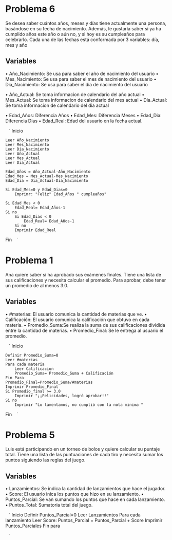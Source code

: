 # Problema 6 
Se desea saber cuántos años, meses y días tiene actualmente una persona, basándose en su fecha de nacimiento. Además, le gustaría saber si ya ha cumplido años este año o aún no, y si hoy es su cumpleaños para celebrarlo. Cada una de las fechas está conformada por 3 variables: día, mes y año
## Variables
•	Año_Nacimiento: Se usa para saber el año de nacimiento del usuario
•	Mes_Nacimiento: Se usa para saber el mes de nacimiento del usuario
•	Dia_Nacimiento: Se usa para saber el dia de nacimiento del usuario

•	Año_Actual: Se toma informacion de calendario del año actual
•	Mes_Actual: Se toma informacion de calendario del mes actual
•	Dia_Actual: Se toma informacion de calendario del dia actual

•	Edad_Años: Diferencia Años
•	Edad_Mes: Diferencia Meses
•	Edad_Dia: Diferencia Dias
•	Edad_Real: Edad del usuario en la fecha actual.


` ` ` 
Inicio

    Leer Año_Nacimiento
    Leer Mes_Nacimiento
    Leer Dia_Nacimiento
    Leer Año_Actual
    Leer Mes_Actual
    Leer Dia_Actual
    
    Edad_Años = Año_Actual-Año_Nacimiento
    Edad_Mes = Mes_Actual-Mes_Nacimiento
    Edad_Dia = Dia_Actual-Dia_Nacimiento
    
    Si Edad_Mes=0 y Edad_Dias=0
        Imprimr: "Feliz" Edad_Años " cumpleaños"

    Si Edad_Mes < 0 
        Edad_Real= Edad_Años-1
    Si no
        Si Edad_Dias < 0
            Edad_Real= Edad_Años-1
        Si no 
        Imprimir Edad_Real
Fin
` ` ` 

# Problema 1
Ana quiere saber si ha aprobado sus exámenes finales. Tiene una lista de sus calificaciones y necesita calcular el promedio. Para aprobar, debe tener un promedio de al menos 3.0.
## Variables
•	#materias: El usuario comunica la cantidad de materias que ve.
•	Calificación: El usuario comunica la calificación que obtuvo en cada materia.
•	Promedio_Suma:Se realiza la suma de sus calificaciones dividida entre la cantidad de materias.
•	Promedio_Final: Se le entrega al usuario el promedio.

` ` ` 
Inicio

    Definir Promedio_Suma=0
    Leer #materias
    Para cada materia
        Leer Calificacion
        Promedio_Suma= Promedio_Suma + Calificación 
    Fin Para
    Promedio_Final=Promedio_Suma/#materias
    Imprimir Promedio_Final
    Si Promedio_final >= 3.0
        Imprimir "¡¡Felicidades, logró aprobar!!" 
    Si no 
        Imprimir "Lo lamentamos, no cumplió con la nota minima "
Fin
` ` ` 
# Problema 5
Luis está participando en un torneo de bolos y quiere calcular su puntaje total. Tiene una lista de las puntuaciones de cada tiro y necesita sumar los puntos siguiendo las reglas del juego.
## Variables
•	Lanzamientos: Se indica la cantidad de lanzamientos que hace el jugador.
•	Score: El usuario inica los puntos que hizo en su lanzamiento.
•	Puntos_Parcial: Se van sumando los puntos que hace en cada lanzamiento.
•	Puntos_Total: Sumatoria total del juego.

` ` ` 
Inicio 
    Definir Puntos_Parcial=0
    Leer Lanzamientos
    Para cada lanzamiento
        Leer Score:
        Puntos_Parcial = Puntos_Parcial + Score 
        Imprimir Puntos_Parciales
    Fin para
     
` ` `